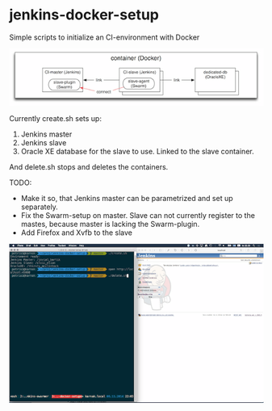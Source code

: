 jenkins-docker-setup
====================

Simple scripts to initialize an CI-environment with Docker

![Overview](img/overview-diagram.png)

Currently create.sh sets up:

1. Jenkins master
2. Jenkins slave
3. Oracle XE database for the slave to use. Linked to the slave container.

And delete.sh stops and deletes the containers.

TODO:
- Make it so, that Jenkins master can be parametrized and set up separately.
- Fix the Swarm-setup on master. Slave can not currently register to the mastes, because master is lacking the Swarm-plugin.
- Add Firefox and Xvfb to the slave

![Screenchot](img/screenshot.png)
